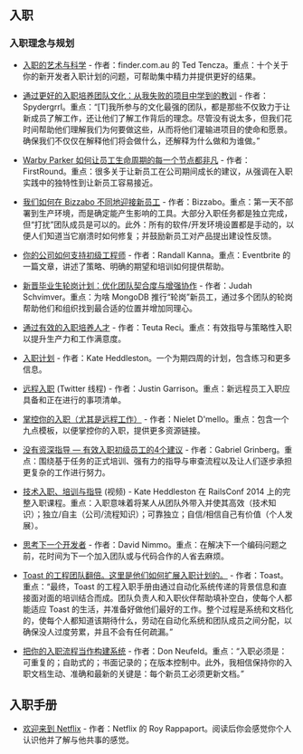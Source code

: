 ## 入职

### 入职理念与规划

- [入职的艺术与科学](https://www.slideshare.net/darthted/on-boarding-cto-summit) - 作者：finder.com.au 的 Ted Tencza。重点：十个关于你的新开发者入职计划的问题，可帮助集中精力并提供更好的结果。

- [通过更好的入职培养团队文化：从我失败的项目中学到的教训](http://www.spydergrrl.com/2017/11/fostering-team-culture-through-better.html) - 作者：Spydergrrl。重点：“[T]我所参与的文化最强的团队，都是那些不仅致力于让新成员了解工作，还让他们了解工作背后的理念。尽管没有说太多，但我们花时间帮助他们理解我们为何要做这些，从而将他们灌输进项目的使命和愿景。确保我们不仅仅在解释他们将会做什么，还解释为什么做和为谁做。”

- [Warby Parker 如何让员工生命周期的每一个节点都非凡](https://firstround.com/review/how-warby-parker-makes-every-point-in-its-employee-lifecycle-extraordinary/) - 作者：FirstRound。重点：很多关于让新员工在公司期间成长的建议，从强调在入职实践中的独特性到让新员工容易接近。

- [我们如何在 Bizzabo 不同地迎接新员工](http://geeks.bizzabo.com/post/128481928604/how-we-onboard-new-employees-differently-at) - 作者：Bizzabo。重点：第一天不部署到生产环境，而是确定能产生影响的工具。大部分入职任务都是独立完成，但“打扰”团队成员是可以的。此外：所有的软件/开发环境设置都是手动的，以便人们知道当它崩溃时如何修复；并鼓励新员工对产品提出建设性反馈。

- [你的公司如何支持初级工程师](http://firstround.com/review/my-lessons-from-interviewing-400-engineers-over-three-startups/) - 作者：Randall Kanna。重点：Eventbrite 的一篇文章，讲述了策略、明确的期望和培训如何提供帮助。

- [新晋毕业生轮岗计划：优化团队契合度与增强协作](https://engineering.mongodb.com/post/the-new-grad-rotation-program-optimizing-team-fit-and-enhancing-collaboration/) - 作者：Judah Schvimver。重点：为啥 MongoDB 推行“轮岗”新员工，通过多个团队的轮岗帮助他们和组织找到最合适的位置并增加同理心。

- [通过有效的入职培养人才](https://adevait.com/leadership/mentorship-onboarding-engineers) - 作者：Teuta Reci。重点：有效指导与策略性入职以提升生产力和工作满意度。

- [入职计划](https://github.com/heddle317/onboarding/blob/master/onboarding_plan.md) - 作者：Kate Heddleston。一个为期四周的计划，包含练习和更多信息。

- [远程入职](https://twitter.com/rothgar/status/1296911972215058432) (Twitter 线程) - 作者：Justin Garrison。重点：新远程员工入职应具备和正在进行的事项清单。

- [掌控你的入职（尤其是远程工作）](https://dmellonielet.com/2020/11/30/software-engineers-guide-to-owning-the-onboarding.html) - 作者：Nielet D'mello。重点：包含一个九点模板，以便掌控你的入职，提供更多资源链接。

- [没有资深指导 — 有效入职初级员工的4个建议](https://medium.com/@gabrielgrinberg/seniorless-4-tips-for-effectively-onboarding-juniors-50268ab8df0a) - 作者：Gabriel Grinberg。重点：围绕基于任务的正式培训、强有力的指导与审查流程以及让人们逐步承担更复杂的工作进行努力。

- [技术入职、培训与指导](https://www.youtube.com/watch?v=Lpg4jRSH7EE) (视频) - Kate Heddleston 在 RailsConf 2014 上的完整入职课程。重点：入职意味着将某人从团队外带入并使其高效（技术知识）；独立/自主（公司/流程知识）；可靠独立；自信/相信自己有价值（个人发展）。

- [思考下一个开发者](https://dev.to/dnimmo/thinking-of-the-next-developer) - 作者：David Nimmo。重点：在解决下一个编码问题之前，花时间为下一个加入团队或与代码合作的人省去麻烦。

- [Toast 的工程团队翻倍。这里是他们如何扩展入职计划的。](https://www.donut.com/blog/onboarding-engineers-at-toast/) - 作者：Toast。重点：“最终，Toast 的工程入职手册由通过自动化系统传递的背景信息和直接面对面的培训结合而成。团队负责人和入职伙伴帮助填补空白，使每个人都能适应 Toast 的生活，并准备好做他们最好的工作。整个过程是系统和文档化的，使每个人都知道该期待什么，劳动在自动化系统和团队成员之间分配，以确保没人过度劳累，并且不会有任何疏漏。”

- [把你的入职流程当作构建系统](https://medium.com/vpe-coach/treat-your-onboarding-process-like-your-build-system-381474aff0f1) - 作者：Don Neufeld。重点：“入职必须是：可重复的；自助式的；书面记录的；在版本控制中。此外，我相信保持你的入职文档生动、准确和最新的关键是：每个新员工必须更新文档。”

## 入职手册

- [欢迎来到 Netflix](https://docs.google.com/presentation/d/1bQt-9ROFBxtQ9njEyq-HrbdDQDy2BwZ6rpU0yiiO--4/edit#slide=id.p) - 作者：Netflix 的 Roy Rappaport。阅读后你会感觉你个人认识他并了解与他共事的感觉。
